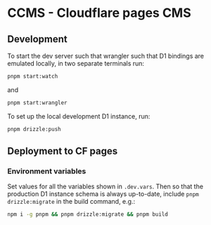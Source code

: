 # CCMS - Cloudflare pages CMS

## Development

To start the dev server such that wrangler such that D1 bindings are emulated locally, in two separate terminals run:

```sh
pnpm start:watch
```

and

```sh
pnpm start:wrangler
```

To set up the local development D1 instance, run:

```sh
pnpm drizzle:push
```

## Deployment to CF pages

### Environment variables

Set values for all the variables shown in `.dev.vars`.
Then so that the production D1 instance schema is always up-to-date, include `pnpm drizzle:migrate` in the build command, e.g.:

```sh
npm i -g pnpm && pnpm drizzle:migrate && pnpm build
```

